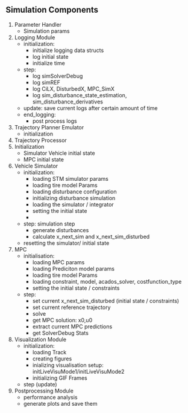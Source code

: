 ## Simulation Components
1. Parameter Handler
    - Simulation params
2. Logging Module
    - initialization: 
        + initialize logging data structs
        + log initial state
        + initialize time
    - step:
        + log simSolverDebug
        + log simREF
        + log CiLX, DisturbedX, MPC_SimX
        + log sim_disturbance_state_estimation, sim_disturbance_derivatives
    - update: save current logs after certain amount of time
    - end_logging:
        + post process logs
3. Trajectory Planner Emulator
    - initialization
4. Trajectory Processor
5. Initialization 
    - Simulator Vehicle initial state 
    - MPC initial state
6. Vehicle Simulator
    - initialization: 
        + loading STM simulator params 
        + loading tire model Params
        + loading disturbance configuration
        + initializing disturbance simulation
        + loading the simulator / integrator
        + setting the initial state
        + 
    - step: simulation step
        + generate disturbances
        + calculate x_next_sim and x_next_sim_disturbed
    - resetting the simulator/ initial state
7. MPC
    - initialisation: 
        + loading MPC params
        + loading Prediciton model params 
        + loading tire model Params
        + loading constraint, model, acados_solver, costfunction_type
        + setting the initial state / constraints
    - step:
        + set current x_next_sim_disturbed (initial state / constraints)
        + set current reference trajectory
        + solve
        + get MPC solution: x0,u0
        + extract current MPC predictions
        + get SolverDebug Stats
8. Visualization Module
    - initialization:
        + loading Track
        + creating figures
        + inializing visualisation setup: initLiveVisuMode1/initLiveVisuMode2
        + initializing GIF Frames
    - step (update)
9. Postprocessing Module
    - performance analysis 
    - generate plots and save them